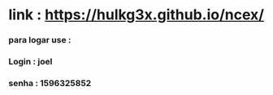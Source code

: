 # link : https://hulkg3x.github.io/ncex/

### para logar use :
### Login : joel
### senha : 1596325852
